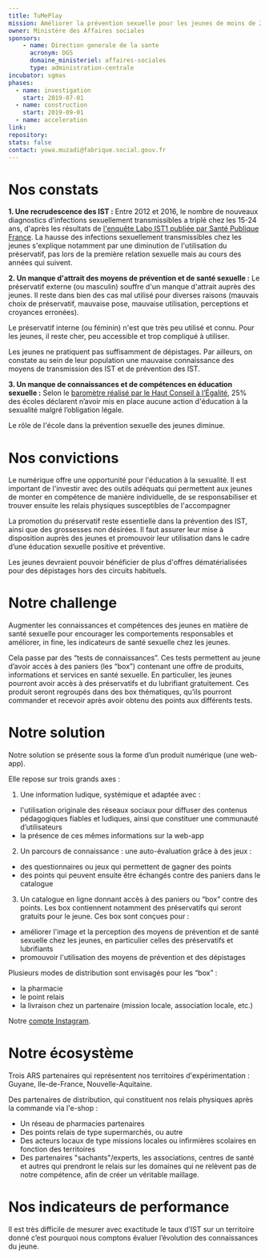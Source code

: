 ```yaml
---
title: TuMePlay
mission: Améliorer la prévention sexuelle pour les jeunes de moins de 25 ans
owner: Ministère des Affaires sociales
sponsors:
    - name: Direction generale de la sante
      acronym: DGS
      domaine_ministeriel: affaires-sociales
      type: administration-centrale
incubator: sgmas
phases:
  - name: investigation
    start: 2019-07-01
  - name: construction
    start: 2019-09-01
  - name: acceleration
link: 
repository:
stats: false
contact: yowa.muzadi@fabrique.social.gouv.fr
---
```


# Nos constats

**1. Une recrudescence des IST :**
Entre 2012 et 2016, le nombre de nouveaux diagnostics d’infections sexuellement transmissibles a triplé chez les 15-24 ans, d'après les résultats de [l'enquête Labo IST1 publiée par Santé Publique France](https://www.santepubliquefrance.fr/les-actualites/2019/barometre-de-sante-publique-france-2019-lancement-de-l-enquete).
La hausse des infections sexuellement transmissibles chez les jeunes s'explique notamment par une diminution de l'utilisation du préservatif, pas lors de la première relation sexuelle mais au cours des années qui suivent.

**2. Un manque d'attrait des moyens de prévention et de santé sexuelle :**
Le préservatif externe (ou masculin) souffre d'un manque d'attrait auprès des jeunes. Il reste dans bien des cas mal utilisé pour diverses raisons (mauvais choix de préservatif, mauvaise pose, mauvaise utilisation, perceptions et croyances erronées).

Le préservatif interne (ou féminin) n'est que très peu utilisé et connu. Pour les jeunes, il reste cher, peu accessible et trop compliqué à utiliser.

Les jeunes ne pratiquent pas suffisamment de dépistages. Par ailleurs, on constate au sein de leur population une mauvaise connaissance des moyens de transmission des IST et de prévention des IST.

**3. Un manque de connaissances et de compétences en éducation sexuelle :**
Selon le [baromètre réalisé par le Haut Conseil à l’Égalité](http://www.haut-conseil-egalite.gouv.fr/IMG/pdf/hce_rapport_education_a_la_sexualite_2016_06_15-4.pdf), 25% des écoles déclarent n’avoir mis en place aucune action d'éducation à la sexualité malgré l’obligation légale.

Le rôle de l'école dans la prévention sexuelle des jeunes diminue.

# Nos convictions

Le numérique offre une opportunité pour l'éducation à la sexualité. Il est important de l'investir avec des outils adéquats qui permettent aux jeunes de monter en compétence de manière individuelle, de se responsabiliser et trouver ensuite les relais physiques susceptibles de l'accompagner

La promotion du préservatif reste essentielle dans la prévention des IST, ainsi que des grossesses non désirées. Il faut assurer leur mise à disposition auprès des jeunes et promouvoir leur utilisation dans le cadre d’une éducation sexuelle positive et préventive.

Les jeunes devraient pouvoir bénéficier de plus d'offres dématérialisées pour des dépistages hors des circuits habituels.

# Notre challenge

Augmenter les connaissances et compétences des jeunes en matière de santé sexuelle pour encourager les comportements responsables et améliorer, in fine, les indicateurs de santé sexuelle chez les jeunes.

Cela passe par des “tests de connaissances”. Ces tests permettent au jeune d’avoir accès à des paniers (les “box”) contenant une offre de produits, informations et services en santé sexuelle. En particulier, les jeunes pourront avoir accès à des préservatifs et du lubrifiant gratuitement. Ces produit seront regroupés dans des box thématiques, qu’ils pourront commander et recevoir après avoir obtenu des points aux différents tests.

# Notre solution

Notre solution se présente sous la forme d’un produit numérique (une web-app).

Elle repose sur trois grands axes :

1. Une information ludique, systémique et adaptée avec :

- l'utilisation originale des réseaux sociaux pour diffuser des contenus pédagogiques fiables et ludiques, ainsi que constituer une communauté d’utilisateurs
- la présence de ces mêmes informations sur la web-app

2. Un parcours de connaissance : une auto-évaluation grâce à des jeux :

- des questionnaires ou jeux qui permettent de gagner des points
- des points qui peuvent ensuite être échangés contre des paniers dans le catalogue

3. Un catalogue en ligne donnant accès à des paniers ou “box” contre des points. Les box contiennent notamment des préservatifs qui seront gratuits pour le jeune. Ces box sont conçues pour :

- améliorer l'image et la perception des moyens de prévention et de santé sexuelle chez les jeunes, en particulier celles des préservatifs et lubrifiants
- promouvoir l'utilisation des moyens de prévention et des dépistages

Plusieurs modes de distribution sont envisagés pour les “box” :

- la pharmacie
- le point relais
- la livraison chez un partenaire (mission locale, association locale, etc.)

Notre [compte Instagram](https://www.instagram.com/tumeplay/).

# Notre écosystème

Trois ARS partenaires qui représentent nos territoires d'expérimentation : Guyane, Ile-de-France, Nouvelle-Aquitaine.

Des partenaires de distribution, qui constituent nos relais physiques après la commande via l'e-shop :

- Un réseau de pharmacies partenaires
- Des points relais de type supermarchés, ou autre
- Des acteurs locaux de type missions locales ou infirmières scolaires en fonction des territoires
- Des partenaires "sachants"/experts, les associations, centres de santé et autres qui prendront le relais sur les domaines qui ne relèvent pas de notre compétence, afin de créer un véritable maillage.

# Nos indicateurs de performance

Il est très difficile de mesurer avec exactitude le taux d’IST sur un territoire donné c’est pourquoi nous comptons évaluer l’évolution des connaissances du jeune.
